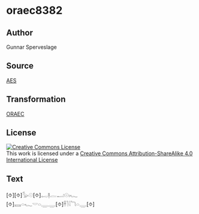 # oraec8382

## Author

Gunnar Sperveslage

## Source

[AES](https://github.com/simondschweitzer/aes)

## Transformation

[ORAEC](https://oraec.github.io/)

## License

<a rel="license" href="http://creativecommons.org/licenses/by-sa/4.0/"><img alt="Creative Commons License" style="border-width:0" src="https://i.creativecommons.org/l/by-sa/4.0/88x31.png" /></a><br />This work is licensed under a <a rel="license" href="http://creativecommons.org/licenses/by-sa/4.0/">Creative Commons Attribution-ShareAlike 4.0 International License</a>

## Text

[⯑][⯑]𓅭𓇳[⯑]𓉻𓊢𓐛𓂝𓇳𓏤𓆑<br>
[⯑]𓈘𓏏𓆑𓎟𓏏𓇾𓇾[⯑]𓋹𓍘𓇋𓆓𓏏𓇾[⯑]<br>

